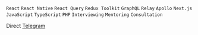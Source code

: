 <code>React</code>
<code>React Native</code>
<code>React Query</code>
<code>Redux Toolkit</code>
<code>GraphQL</code>
<code>Relay</code>
<code>Apollo</code>
<code>Next.js</code>
<code>JavaScript</code>
<code>TypeScript</code>
<code>PHP</code>
<code>Interviewing</code>
<code>Mentoring</code>
<code>Consultation</code>

Direct [Telegram](https://t.me/anatooly)
